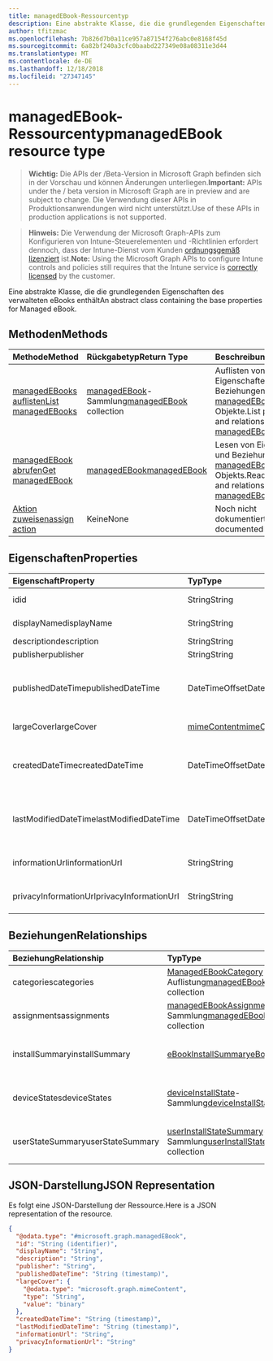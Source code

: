 ```yaml
---
title: managedEBook-Ressourcentyp
description: Eine abstrakte Klasse, die die grundlegenden Eigenschaften des verwalteten eBooks enthält
author: tfitzmac
ms.openlocfilehash: 7b826d7b0a11ce957a87154f276abc0e8168f45d
ms.sourcegitcommit: 6a82bf240a3cfc0baabd227349e08a08311e3d44
ms.translationtype: MT
ms.contentlocale: de-DE
ms.lasthandoff: 12/18/2018
ms.locfileid: "27347145"
---
```

# <a name="managedebook-resource-type"></a><span data-ttu-id="8f9db-103">managedEBook-Ressourcentyp</span><span class="sxs-lookup"><span data-stu-id="8f9db-103">managedEBook resource type</span></span>

> <span data-ttu-id="8f9db-104">**Wichtig:** Die APIs der /Beta-Version in Microsoft Graph befinden sich in der Vorschau und können Änderungen unterliegen.</span><span class="sxs-lookup"><span data-stu-id="8f9db-104">**Important:** APIs under the / beta version in Microsoft Graph are in preview and are subject to change.</span></span> <span data-ttu-id="8f9db-105">Die Verwendung dieser APIs in Produktionsanwendungen wird nicht unterstützt.</span><span class="sxs-lookup"><span data-stu-id="8f9db-105">Use of these APIs in production applications is not supported.</span></span>

> <span data-ttu-id="8f9db-106">**Hinweis:** Die Verwendung der Microsoft Graph-APIs zum Konfigurieren von Intune-Steuerelementen und -Richtlinien erfordert dennoch, dass der Intune-Dienst vom Kunden [ordnungsgemäß lizenziert](https://go.microsoft.com/fwlink/?linkid=839381) ist.</span><span class="sxs-lookup"><span data-stu-id="8f9db-106">**Note:** Using the Microsoft Graph APIs to configure Intune controls and policies still requires that the Intune service is [correctly licensed](https://go.microsoft.com/fwlink/?linkid=839381) by the customer.</span></span>

<span data-ttu-id="8f9db-107">Eine abstrakte Klasse, die die grundlegenden Eigenschaften des verwalteten eBooks enthält</span><span class="sxs-lookup"><span data-stu-id="8f9db-107">An abstract class containing the base properties for Managed eBook.</span></span>
## <a name="methods"></a><span data-ttu-id="8f9db-108">Methoden</span><span class="sxs-lookup"><span data-stu-id="8f9db-108">Methods</span></span>
|<span data-ttu-id="8f9db-109">Methode</span><span class="sxs-lookup"><span data-stu-id="8f9db-109">Method</span></span>|<span data-ttu-id="8f9db-110">Rückgabetyp</span><span class="sxs-lookup"><span data-stu-id="8f9db-110">Return Type</span></span>|<span data-ttu-id="8f9db-111">Beschreibung</span><span class="sxs-lookup"><span data-stu-id="8f9db-111">Description</span></span>|
|:---|:---|:---|
|[<span data-ttu-id="8f9db-112">managedEBooks auflisten</span><span class="sxs-lookup"><span data-stu-id="8f9db-112">List managedEBooks</span></span>](../api/intune-books-managedebook-list.md)|<span data-ttu-id="8f9db-113">[managedEBook](../resources/intune-books-managedebook.md)-Sammlung</span><span class="sxs-lookup"><span data-stu-id="8f9db-113">[managedEBook](../resources/intune-books-managedebook.md) collection</span></span>|<span data-ttu-id="8f9db-114">Auflisten von Eigenschaften und Beziehungen der [managedEBook](../resources/intune-books-managedebook.md)-Objekte.</span><span class="sxs-lookup"><span data-stu-id="8f9db-114">List properties and relationships of the [managedEBook](../resources/intune-books-managedebook.md) objects.</span></span>|
|[<span data-ttu-id="8f9db-115">managedEBook abrufen</span><span class="sxs-lookup"><span data-stu-id="8f9db-115">Get managedEBook</span></span>](../api/intune-books-managedebook-get.md)|[<span data-ttu-id="8f9db-116">managedEBook</span><span class="sxs-lookup"><span data-stu-id="8f9db-116">managedEBook</span></span>](../resources/intune-books-managedebook.md)|<span data-ttu-id="8f9db-117">Lesen von Eigenschaften und Beziehungen des [managedEBook](../resources/intune-books-managedebook.md)-Objekts.</span><span class="sxs-lookup"><span data-stu-id="8f9db-117">Read properties and relationships of the [managedEBook](../resources/intune-books-managedebook.md) object.</span></span>|
|[<span data-ttu-id="8f9db-118">Aktion zuweisen</span><span class="sxs-lookup"><span data-stu-id="8f9db-118">assign action</span></span>](../api/intune-books-managedebook-assign.md)|<span data-ttu-id="8f9db-119">Keine</span><span class="sxs-lookup"><span data-stu-id="8f9db-119">None</span></span>|<span data-ttu-id="8f9db-120">Noch nicht dokumentiert</span><span class="sxs-lookup"><span data-stu-id="8f9db-120">Not yet documented</span></span>|

## <a name="properties"></a><span data-ttu-id="8f9db-121">Eigenschaften</span><span class="sxs-lookup"><span data-stu-id="8f9db-121">Properties</span></span>
|<span data-ttu-id="8f9db-122">Eigenschaft</span><span class="sxs-lookup"><span data-stu-id="8f9db-122">Property</span></span>|<span data-ttu-id="8f9db-123">Typ</span><span class="sxs-lookup"><span data-stu-id="8f9db-123">Type</span></span>|<span data-ttu-id="8f9db-124">Beschreibung</span><span class="sxs-lookup"><span data-stu-id="8f9db-124">Description</span></span>|
|:---|:---|:---|
|<span data-ttu-id="8f9db-125">id</span><span class="sxs-lookup"><span data-stu-id="8f9db-125">id</span></span>|<span data-ttu-id="8f9db-126">String</span><span class="sxs-lookup"><span data-stu-id="8f9db-126">String</span></span>|<span data-ttu-id="8f9db-127">Schlüssel der Entität</span><span class="sxs-lookup"><span data-stu-id="8f9db-127">Key of the entity.</span></span>|
|<span data-ttu-id="8f9db-128">displayName</span><span class="sxs-lookup"><span data-stu-id="8f9db-128">displayName</span></span>|<span data-ttu-id="8f9db-129">String</span><span class="sxs-lookup"><span data-stu-id="8f9db-129">String</span></span>|<span data-ttu-id="8f9db-130">Name des E-Books</span><span class="sxs-lookup"><span data-stu-id="8f9db-130">Name of the eBook.</span></span>|
|<span data-ttu-id="8f9db-131">description</span><span class="sxs-lookup"><span data-stu-id="8f9db-131">description</span></span>|<span data-ttu-id="8f9db-132">String</span><span class="sxs-lookup"><span data-stu-id="8f9db-132">String</span></span>|<span data-ttu-id="8f9db-133">Beschreibung</span><span class="sxs-lookup"><span data-stu-id="8f9db-133">Description.</span></span>|
|<span data-ttu-id="8f9db-134">publisher</span><span class="sxs-lookup"><span data-stu-id="8f9db-134">publisher</span></span>|<span data-ttu-id="8f9db-135">String</span><span class="sxs-lookup"><span data-stu-id="8f9db-135">String</span></span>|<span data-ttu-id="8f9db-136">Herausgeber</span><span class="sxs-lookup"><span data-stu-id="8f9db-136">Publisher.</span></span>|
|<span data-ttu-id="8f9db-137">publishedDateTime</span><span class="sxs-lookup"><span data-stu-id="8f9db-137">publishedDateTime</span></span>|<span data-ttu-id="8f9db-138">DateTimeOffset</span><span class="sxs-lookup"><span data-stu-id="8f9db-138">DateTimeOffset</span></span>|<span data-ttu-id="8f9db-139">Datum und Uhrzeit der Veröffentlichung des E-Books.</span><span class="sxs-lookup"><span data-stu-id="8f9db-139">The date and time when the eBook was published.</span></span>|
|<span data-ttu-id="8f9db-140">largeCover</span><span class="sxs-lookup"><span data-stu-id="8f9db-140">largeCover</span></span>|[<span data-ttu-id="8f9db-141">mimeContent</span><span class="sxs-lookup"><span data-stu-id="8f9db-141">mimeContent</span></span>](../resources/intune-shared-mimecontent.md)|<span data-ttu-id="8f9db-142">Umschlagbild des Buchs</span><span class="sxs-lookup"><span data-stu-id="8f9db-142">Book cover.</span></span>|
|<span data-ttu-id="8f9db-143">createdDateTime</span><span class="sxs-lookup"><span data-stu-id="8f9db-143">createdDateTime</span></span>|<span data-ttu-id="8f9db-144">DateTimeOffset</span><span class="sxs-lookup"><span data-stu-id="8f9db-144">DateTimeOffset</span></span>|<span data-ttu-id="8f9db-145">Datum und Uhrzeit der Erstellung der E-Book-Datei.</span><span class="sxs-lookup"><span data-stu-id="8f9db-145">The date and time when the eBook file was created.</span></span>|
|<span data-ttu-id="8f9db-146">lastModifiedDateTime</span><span class="sxs-lookup"><span data-stu-id="8f9db-146">lastModifiedDateTime</span></span>|<span data-ttu-id="8f9db-147">DateTimeOffset</span><span class="sxs-lookup"><span data-stu-id="8f9db-147">DateTimeOffset</span></span>|<span data-ttu-id="8f9db-148">Datum und Uhrzeit der letzten Änderung des E-Books.</span><span class="sxs-lookup"><span data-stu-id="8f9db-148">The date and time when the eBook was last modified.</span></span>|
|<span data-ttu-id="8f9db-149">informationUrl</span><span class="sxs-lookup"><span data-stu-id="8f9db-149">informationUrl</span></span>|<span data-ttu-id="8f9db-150">String</span><span class="sxs-lookup"><span data-stu-id="8f9db-150">String</span></span>|<span data-ttu-id="8f9db-151">URL zur Seite mit weiteren Informationen.</span><span class="sxs-lookup"><span data-stu-id="8f9db-151">The more information Url.</span></span>|
|<span data-ttu-id="8f9db-152">privacyInformationUrl</span><span class="sxs-lookup"><span data-stu-id="8f9db-152">privacyInformationUrl</span></span>|<span data-ttu-id="8f9db-153">String</span><span class="sxs-lookup"><span data-stu-id="8f9db-153">String</span></span>|<span data-ttu-id="8f9db-154">URL zur Datenschutzerklärung</span><span class="sxs-lookup"><span data-stu-id="8f9db-154">The privacy statement Url.</span></span>|

## <a name="relationships"></a><span data-ttu-id="8f9db-155">Beziehungen</span><span class="sxs-lookup"><span data-stu-id="8f9db-155">Relationships</span></span>
|<span data-ttu-id="8f9db-156">Beziehung</span><span class="sxs-lookup"><span data-stu-id="8f9db-156">Relationship</span></span>|<span data-ttu-id="8f9db-157">Typ</span><span class="sxs-lookup"><span data-stu-id="8f9db-157">Type</span></span>|<span data-ttu-id="8f9db-158">Beschreibung</span><span class="sxs-lookup"><span data-stu-id="8f9db-158">Description</span></span>|
|:---|:---|:---|
|<span data-ttu-id="8f9db-159">categories</span><span class="sxs-lookup"><span data-stu-id="8f9db-159">categories</span></span>|<span data-ttu-id="8f9db-160">[ManagedEBookCategory](../resources/intune-books-managedebookcategory.md) -Auflistung</span><span class="sxs-lookup"><span data-stu-id="8f9db-160">[managedEBookCategory](../resources/intune-books-managedebookcategory.md) collection</span></span>|<span data-ttu-id="8f9db-161">Die Liste der Kategorien für e-Book.</span><span class="sxs-lookup"><span data-stu-id="8f9db-161">The list of categories for this eBook.</span></span>|
|<span data-ttu-id="8f9db-162">assignments</span><span class="sxs-lookup"><span data-stu-id="8f9db-162">assignments</span></span>|<span data-ttu-id="8f9db-163">[managedEBookAssignment](../resources/intune-books-managedebookassignment.md)-Sammlung</span><span class="sxs-lookup"><span data-stu-id="8f9db-163">[managedEBookAssignment](../resources/intune-books-managedebookassignment.md) collection</span></span>|<span data-ttu-id="8f9db-164">Die Liste der Zuweisungen für dieses E-Book.</span><span class="sxs-lookup"><span data-stu-id="8f9db-164">The list of assignments for this eBook.</span></span>|
|<span data-ttu-id="8f9db-165">installSummary</span><span class="sxs-lookup"><span data-stu-id="8f9db-165">installSummary</span></span>|[<span data-ttu-id="8f9db-166">eBookInstallSummary</span><span class="sxs-lookup"><span data-stu-id="8f9db-166">eBookInstallSummary</span></span>](../resources/intune-books-ebookinstallsummary.md)|<span data-ttu-id="8f9db-167">Die Installationszusammenfassung für die mobile App.</span><span class="sxs-lookup"><span data-stu-id="8f9db-167">Mobile App Install Summary.</span></span>|
|<span data-ttu-id="8f9db-168">deviceStates</span><span class="sxs-lookup"><span data-stu-id="8f9db-168">deviceStates</span></span>|<span data-ttu-id="8f9db-169">[deviceInstallState](../resources/intune-books-deviceinstallstate.md)-Sammlung</span><span class="sxs-lookup"><span data-stu-id="8f9db-169">[deviceInstallState](../resources/intune-books-deviceinstallstate.md) collection</span></span>|<span data-ttu-id="8f9db-170">Die Liste der Installationsstatus für das E-Book.</span><span class="sxs-lookup"><span data-stu-id="8f9db-170">The list of installation states for this eBook.</span></span>|
|<span data-ttu-id="8f9db-171">userStateSummary</span><span class="sxs-lookup"><span data-stu-id="8f9db-171">userStateSummary</span></span>|<span data-ttu-id="8f9db-172">[userInstallStateSummary](../resources/intune-books-userinstallstatesummary.md)-Sammlung</span><span class="sxs-lookup"><span data-stu-id="8f9db-172">[userInstallStateSummary](../resources/intune-books-userinstallstatesummary.md) collection</span></span>|<span data-ttu-id="8f9db-173">Die Liste der Installationsstatus für das E-Book.</span><span class="sxs-lookup"><span data-stu-id="8f9db-173">The list of installation states for this eBook.</span></span>|

## <a name="json-representation"></a><span data-ttu-id="8f9db-174">JSON-Darstellung</span><span class="sxs-lookup"><span data-stu-id="8f9db-174">JSON Representation</span></span>
<span data-ttu-id="8f9db-175">Es folgt eine JSON-Darstellung der Ressource.</span><span class="sxs-lookup"><span data-stu-id="8f9db-175">Here is a JSON representation of the resource.</span></span>
<!-- {
  "blockType": "resource",
  "keyProperty": "id",
  "@odata.type": "microsoft.graph.managedEBook"
}
-->
``` json
{
  "@odata.type": "#microsoft.graph.managedEBook",
  "id": "String (identifier)",
  "displayName": "String",
  "description": "String",
  "publisher": "String",
  "publishedDateTime": "String (timestamp)",
  "largeCover": {
    "@odata.type": "microsoft.graph.mimeContent",
    "type": "String",
    "value": "binary"
  },
  "createdDateTime": "String (timestamp)",
  "lastModifiedDateTime": "String (timestamp)",
  "informationUrl": "String",
  "privacyInformationUrl": "String"
}
```





